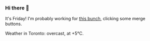 ### Hi there :wave:

It's Friday! I'm probably working for [this bunch](https://github.com/kohofinancial), clicking some merge buttons.

Weather in Toronto: overcast, at +5°C.
